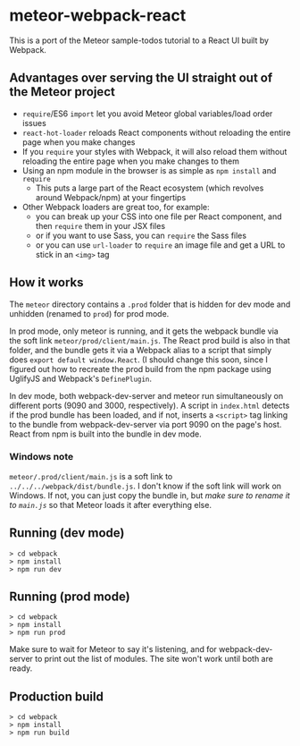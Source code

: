 # meteor-webpack-react

This is a port of the Meteor sample-todos tutorial to a React UI built by Webpack.

## Advantages over serving the UI straight out of the Meteor project

* `require`/ES6 `import` let you avoid Meteor global variables/load order issues
* `react-hot-loader` reloads React components without reloading the entire page
  when you make changes
* If you `require` your styles with Webpack, it will also reload them without
  reloading the entire page when you make changes to them
* Using an npm module in the browser is as simple as `npm install` and `require`
  * This puts a large part of the React ecosystem (which revolves around Webpack/npm)
    at your fingertips
* Other Webpack loaders are great too, for example:
  * you can break up your CSS into one file per React component, and then `require`
    them in your JSX files
  * or if you want to use Sass, you can `require` the Sass files
  * or you can use `url-loader` to `require` an image file and get a URL to stick in
    an `<img>` tag

## How it works

The `meteor` directory contains a `.prod` folder that is hidden for dev mode and unhidden (renamed to `prod`) for prod mode.

In prod mode, only meteor is running, and it gets the webpack bundle via the soft link `meteor/prod/client/main.js`.  The React prod build is also in that folder, and the bundle gets it via a Webpack alias to a script that simply does `export default window.React`.  (I should change this soon, since I figured out how to recreate the prod build from the npm package using UglifyJS and Webpack's `DefinePlugin`.

In dev mode, both webpack-dev-server and meteor run simultaneously on different ports (9090 and 3000, respectively).  A script in `index.html` detects if the prod bundle has been loaded, and if not, inserts a `<script>` tag linking to the bundle from webpack-dev-server via port 9090 on the page's host.  React from npm is built into the bundle in dev mode.

### Windows note

`meteor/.prod/client/main.js` is a soft link to `../../../webpack/dist/bundle.js`.  I don't know
if the soft link will work on Windows.  If not, you can just copy the bundle in, but *make sure
to rename it to `main.js`* so that Meteor loads it after everything else.

## Running (dev mode)

```
> cd webpack
> npm install
> npm run dev
```
## Running (prod mode)

```
> cd webpack
> npm install
> npm run prod
```
Make sure to wait for Meteor to say it's listening, and for webpack-dev-server to print out the list of modules.  The site won't work until both are ready.

## Production build

```
> cd webpack
> npm install
> npm run build
```
